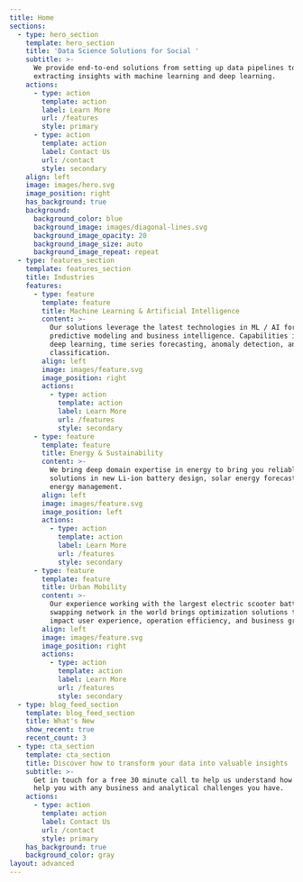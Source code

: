 ```yaml
---
title: Home
sections:
  - type: hero_section
    template: hero_section
    title: 'Data Science Solutions for Social '
    subtitle: >-
      We provide end-to-end solutions from setting up data pipelines to
      extracting insights with machine learning and deep learning.
    actions:
      - type: action
        template: action
        label: Learn More
        url: /features
        style: primary
      - type: action
        template: action
        label: Contact Us
        url: /contact
        style: secondary
    align: left
    image: images/hero.svg
    image_position: right
    has_background: true
    background:
      background_color: blue
      background_image: images/diagonal-lines.svg
      background_image_opacity: 20
      background_image_size: auto
      background_image_repeat: repeat
  - type: features_section
    template: features_section
    title: Industries
    features:
      - type: feature
        template: feature
        title: Machine Learning & Artificial Intelligence
        content: >-
          Our solutions leverage the latest technologies in ML / AI for
          predictive modeling and business intelligence. Capabilities include
          deep learning, time series forecasting, anomaly detection, and image
          classification.
        align: left
        image: images/feature.svg
        image_position: right
        actions:
          - type: action
            template: action
            label: Learn More
            url: /features
            style: secondary
      - type: feature
        template: feature
        title: Energy & Sustainability
        content: >-
          We bring deep domain expertise in energy to bring you reliable
          solutions in new Li-ion battery design, solar energy forecasting, and
          energy management.
        align: left
        image: images/feature.svg
        image_position: left
        actions:
          - type: action
            template: action
            label: Learn More
            url: /features
            style: secondary
      - type: feature
        template: feature
        title: Urban Mobility
        content: >-
          Our experience working with the largest electric scooter battery
          swapping network in the world brings optimization solutions that
          impact user experience, operation efficiency, and business growth.
        align: left
        image: images/feature.svg
        image_position: right
        actions:
          - type: action
            template: action
            label: Learn More
            url: /features
            style: secondary
  - type: blog_feed_section
    template: blog_feed_section
    title: What's New
    show_recent: true
    recent_count: 3
  - type: cta_section
    template: cta_section
    title: Discover how to transform your data into valuable insights
    subtitle: >-
      Get in touch for a free 30 minute call to help us understand how we can
      help you with any business and analytical challenges you have. 
    actions:
      - type: action
        template: action
        label: Contact Us
        url: /contact
        style: primary
    has_background: true
    background_color: gray
layout: advanced
---
```

